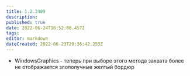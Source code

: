 ```yaml
---
title: 1.2.3409
description: 
published: true
date: 2022-06-24T16:52:08.457Z
tags: 
editor: markdown
dateCreated: 2022-06-23T20:36:42.253Z
---		
```

		
- WindowsGraphics - теперь при выборе этого метода захвата более не отображается злополучные желтый бордюр
